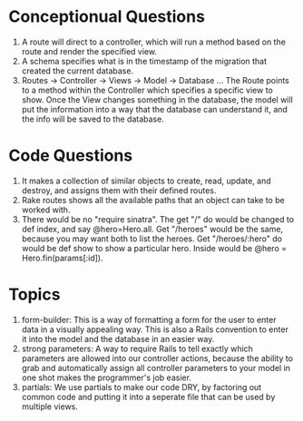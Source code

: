 # Conceptionual Questions
1. A route will direct to a controller, which will run a method based on the route and render the specified view.
2. A schema specifies what is in the timestamp of the migration that created the current database.
3. Routes -> Controller -> Views -> Model -> Database
... The Route points to a method within the Controller which specifies a specific view to show. Once the View changes something in the database, the model will put the information into a way that the database can understand it, and the info will be saved to the database.

# Code Questions
1. It makes a collection of similar objects to create, read, update, and destroy, and assigns them with their defined routes.
2. Rake routes shows all the available paths that an object can take to be worked with.
3. There would be no "require sinatra". The get "/" do would be changed to def index, and say @hero=Hero.all. Get "/heroes" would be the same, because you may want both to list the heroes.  Get "/heroes/:hero" do would be def show to show a particular hero. Inside would be @hero = Hero.fin(params[:id]).

# Topics
1. form-builder: This is a way of formatting a form for the user to enter data in a visually appealing way. This is also a Rails convention to enter it into the model and the database in an easier way.
2. strong parameters: A way to require Rails to tell exactly which parameters are allowed into our controller actions, because the ability to grab and automatically assign all controller parameters to your model in one shot makes the programmer's job easier.
3. partials: We use partials to make our code DRY, by factoring out common code and putting it into a seperate file that can be used by multiple views.